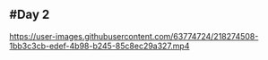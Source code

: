 #Day 2
------

https://user-images.githubusercontent.com/63774724/218274508-1bb3c3cb-edef-4b98-b245-85c8ec29a327.mp4

